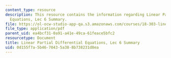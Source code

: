 ```yaml
---
content_type: resource
description: This resource contains the information regarding Linear Partial Differential
  Equations, Lec 6 Summary.
file: https://ol-ocw-studio-app-qa.s3.amazonaws.com/courses/18-303-linear-partial-differential-equations-analysis-and-numerics-fall-2014/0d155f7a5b4670435a388b738231d8ea_MIT18_303F14_Lecture6.pdf
file_type: application/pdf
parent_uid: ea4bcf31-0a91-a41e-49ca-61feace5bfc2
resourcetype: Document
title: Linear Partial Differential Equations, Lec 6 Summary
uid: 0d155f7a-5b46-7043-5a38-8b738231d8ea
---
```


